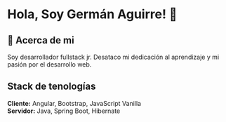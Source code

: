 
# Hola, Soy Germán Aguirre! 👋


## 🚀 Acerca de mi
Soy desarrollador fullstack jr. Desataco mi dedicación al aprendizaje y mi pasión por el desarrollo web.


## Stack de tenologías

**Cliente:** Angular, Bootstrap, JavaScript Vanilla  
**Servidor:** Java, Spring Boot, Hibernate
